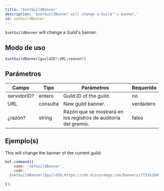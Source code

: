 ```yaml
---
title: '$setGuildBanner'
description: '$setGuildBanner will change a Guild''s banner.'
id: setGuildBanner
---
```


`$setGuildBanner` will change a Guild's banner.

## Modo de uso

```php
$setGuildBanner[guildID?;URL;reason?]
```

## Parámetros

| Campo       | Tipo     | Parámetros                                                      | Requerido |
| ----------- | -------- | --------------------------------------------------------------- | --------- |
| servidorID? | entero   | Guild ID of the guild.                                          | no        |
| URL         | consulta | New guild banner.                                               | verdadero |
| ¿razón?     | string   | Razón que se mostrará en los registros de auditoría del gremio. | falso     |

## Ejemplo(s)

This will change the banner of the current guild:

```javascript
bot.command({
    name: 'setGuildBanner',
    code: `
  $setGuildBanner[$guildID;https://cdn.discordapp.com/banners/773352845738115102/b2b27d0915a838e8b4f68b180d1901ad.webp;Example!]
  `
});
```
